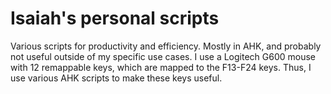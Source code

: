 # Isaiah's personal scripts
Various scripts for productivity and efficiency. Mostly in AHK, and probably not useful outside of my specific use cases. I use a Logitech G600 mouse with 12 remappable keys, which are mapped to the F13-F24 keys. Thus, I use various AHK scripts to make these keys useful.
